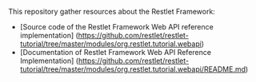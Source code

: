 This repository gather resources about the Restlet Framework:

* [Source code of the Restlet Framework Web API reference implementation] (https://github.com/restlet/restlet-tutorial/tree/master/modules/org.restlet.tutorial.webapi)
* [Documentation of Restlet Framework Web API Reference Implementation] (https://github.com/restlet/restlet-tutorial/tree/master/modules/org.restlet.tutorial.webapi/README.md)
 

